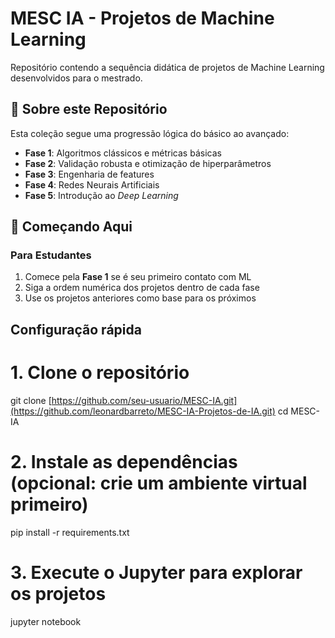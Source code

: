 # MESC IA - Projetos de Machine Learning

Repositório contendo a sequência didática de projetos de Machine Learning desenvolvidos para o mestrado.

## 🎯 Sobre este Repositório

Esta coleção segue uma progressão lógica do básico ao avançado:
- **Fase 1**: Algoritmos clássicos e métricas básicas
- **Fase 2**: Validação robusta e otimização de hiperparâmetros  
- **Fase 3**: Engenharia de features
- **Fase 4**: Redes Neurais Artificiais
- **Fase 5**: Introdução ao _Deep Learning_


## 🚀 Começando Aqui

### Para Estudantes
1. Comece pela **Fase 1** se é seu primeiro contato com ML
2. Siga a ordem numérica dos projetos dentro de cada fase
3. Use os projetos anteriores como base para os próximos

## Configuração rápida
# 1. Clone o repositório
git clone [https://github.com/seu-usuario/MESC-IA.git](https://github.com/leonardbarreto/MESC-IA-Projetos-de-IA.git)
cd MESC-IA

# 2. Instale as dependências (opcional: crie um ambiente virtual primeiro)
pip install -r requirements.txt

# 3. Execute o Jupyter para explorar os projetos
jupyter notebook
